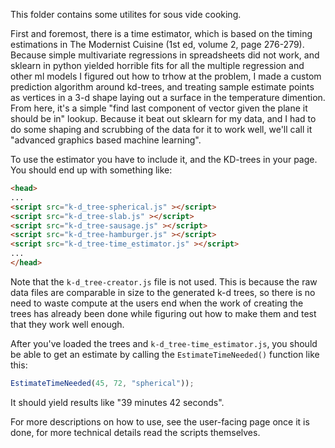 This folder contains some utilites for sous vide cooking.

First and foremost, there is a time estimator, which is based on the timing estimations in The Modernist Cuisine (1st ed, volume 2, page 276-279).
Because simple multivariate regressions in spreadsheets did not work,
and sklearn in python yielded horrible fits for all the multiple regression and other ml models I figured out how to trhow at the problem,
I made a custom prediction algorithm around kd-trees, and treating sample estimate points as vertices in a 3-d shape laying out a surface in the temperature dimention.
From here, it's a simple "find last component of vector given the plane it should be in" lookup.
Because it beat out sklearn for my data, and I had to do some shaping and scrubbing of the data for it to work well,
we'll call it "advanced graphics based machine learning".

To use the estimator you have to include it, and the KD-trees in your page.
You should end up with something like:

```html
<head>
...
<script src="k-d_tree-spherical.js" ></script>
<script src="k-d_tree-slab.js" ></script>
<script src="k-d_tree-sausage.js" ></script>
<script src="k-d_tree-hamburger.js" ></script>
<script src="k-d_tree-time_estimator.js" ></script>
...
</head>
```

Note that the `k-d_tree-creator.js` file is not used.
This is because the raw data files are comparable in size to the generated k-d trees,
so there is no need to waste compute at the users end when the work of creating the trees has already been done while figuring out how to make them and test that they work well enough.

After you've loaded the trees and `k-d_tree-time_estimator.js`, you should be able to get an estimate by calling the `EstimateTimeNeeded()` function like this:

```js
EstimateTimeNeeded(45, 72, "spherical"));
```

It should yield results like "39 minutes 42 seconds".

For more descriptions on how to use, see the user-facing page once it is done, for more technical details read the scripts themselves.
